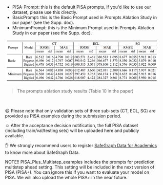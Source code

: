
- PISA-Prompt: this is the default PISA prompts. If you'd like to use our dataset, please use this directly.
- BasicPrompt: this is the Basic Prompt used in Prompts Ablation Study in our paper (see the Supp. doc).
- MinimumPrompt: this is the Minimum Prompt used in Prompts Ablation Study in our paper (see the Supp. doc).

![](../resources/result_prompt_ablation.png)
> The prompts ablation study results (Table 10 in the paper)


<br/><br/>
:smiley: Please note that only validation sets of three sub-sets (CT, ECL, SG) are provided as PISA examples during the submission period.

:relaxed: After the acceptance decision notification, the full PISA dataset (including train/val/testing sets) will be uploaded here and publicly available.

:hand: We strongly recommend users to register [SafeGraph Data for Academics](https://www.safegraph.com/academics) to know more about SafeGraph Data.



NOTE!!
PISA_Plus_Multistep_examples includes the prompts for prediction multistep ahead setting. This setting will be included in the next version of PISA (PISA+). You can ignore this if you want to evaluate your model on PISA. We will also upload the whole PISA+ in the near future.
